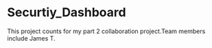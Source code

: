 # Securtiy_Dashboard
This project counts for my part 2 collaboration project.Team members include James T. 
